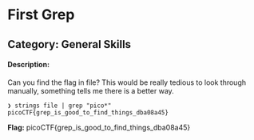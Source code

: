 # First Grep
## Category: General Skills

#### Description:
Can you find the flag in file? This would be really tedious to look through manually, something tells me there is a better way.

```Console
❯ strings file | grep "pico*"
picoCTF{grep_is_good_to_find_things_dba08a45}
```
__Flag:__ picoCTF{grep_is_good_to_find_things_dba08a45}
